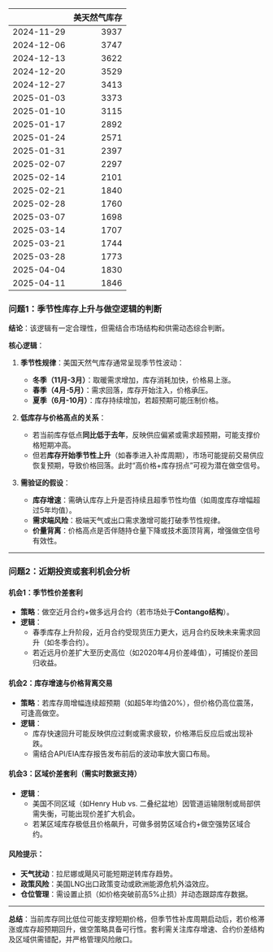 |            |   美天然气库存 |
|:-----------|---------------:|
| 2024-11-29 |           3937 |
| 2024-12-06 |           3747 |
| 2024-12-13 |           3622 |
| 2024-12-20 |           3529 |
| 2024-12-27 |           3413 |
| 2025-01-03 |           3373 |
| 2025-01-10 |           3115 |
| 2025-01-17 |           2892 |
| 2025-01-24 |           2571 |
| 2025-01-31 |           2397 |
| 2025-02-07 |           2297 |
| 2025-02-14 |           2101 |
| 2025-02-21 |           1840 |
| 2025-02-28 |           1760 |
| 2025-03-07 |           1698 |
| 2025-03-14 |           1707 |
| 2025-03-21 |           1744 |
| 2025-03-28 |           1773 |
| 2025-04-04 |           1830 |
| 2025-04-11 |           1846 |



### 问题1：季节性库存上升与做空逻辑的判断  
**结论**：该逻辑有一定合理性，但需结合市场结构和供需动态综合判断。  

**核心逻辑**：  
1. **季节性规律**：美国天然气库存通常呈现季节性波动：  
   - **冬季（11月-3月）**：取暖需求增加，库存消耗加快，价格易上涨。  
   - **春季（4月-5月）**：需求回落，库存开始注入，价格承压。  
   - **夏季（6月-10月）**：库存持续增加，若超预期可能压制价格。  

2. **低库存与价格高点的关系**：  
   - 若当前库存低点**同比低于去年**，反映供应偏紧或需求超预期，可能支撑价格短期冲高。  
   - 但若**库存开始季节性上升**（如春季进入补库周期），市场可能提前交易供应恢复预期，导致价格回落。此时“高价格+库存拐点”可视为潜在做空信号。  

3. **需验证的假设**：  
   - **库存增速**：需确认库存上升是否持续且超季节性均值（如周度库存增幅超过5年均值）。  
   - **需求端风险**：极端天气或出口需求激增可能打破季节性规律。  
   - **价量背离**：价格高点是否伴随持仓量下降或技术面顶背离，增强做空信号有效性。  

---  

### 问题2：近期投资或套利机会分析  

#### **机会1：季节性价差套利**  
- **策略**：做空近月合约+做多远月合约（若市场处于**Contango结构**）。  
- **逻辑**：  
  - 春季库存上升阶段，近月合约受现货压力更大，远月合约反映未来需求回升（如冬季合约）。  
  - 若近远月价差扩大至历史高位（如2020年4月价差峰值），可捕捉价差回归收益。  

#### **机会2：库存增速与价格背离交易**  
- **策略**：若库存周增幅连续超预期（如超5年均值20%），但价格仍高位震荡，可逢高做空。  
- **逻辑**：  
  - 库存快速回升可能反映供应过剩或需求疲软，价格滞后反应后或出现补跌。  
  - 需结合API/EIA库存报告发布前后的波动率放大窗口布局。  

#### **机会3：区域价差套利（需实时数据支持）**  
- **逻辑**：  
  - 美国不同区域（如Henry Hub vs. 二叠纪盆地）因管道运输限制或局部供需失衡，可能出现价差扩大机会。  
  - 若某区域库存极低且价格飙升，可做多弱势区域合约+做空强势区域合约。  

#### **风险提示**：  
- **天气扰动**：拉尼娜或飓风可能短期逆转库存趋势。  
- **政策风险**：美国LNG出口政策变动或欧洲能源危机外溢效应。  
- **仓位管理**：需设置止损（如价格突破前高5%止损）并动态跟踪库存数据。  

---  

**总结**：当前库存同比低位可能支撑短期价格，但季节性补库周期启动后，若价格滞涨或库存超预期回升，做空策略具备可行性。套利需关注库存增速、合约价差结构及区域供需错配，并严格管理风险敞口。